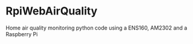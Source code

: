 # RpiWebAirQuality
Home air quality monitoring python code using a ENS160, AM2302 and a Raspberry Pi
